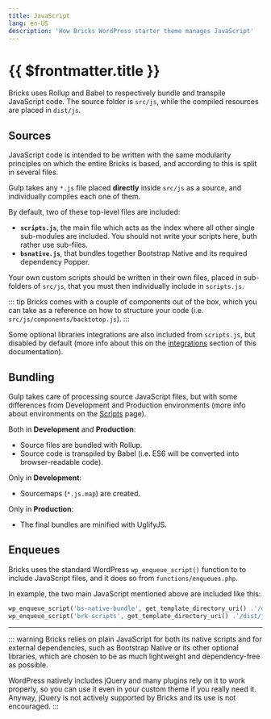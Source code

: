 ```yaml
---
title: JavaScript
lang: en-US
description: 'How Bricks WordPress starter theme manages JavaScript'
---
```


# {{ $frontmatter.title }}

Bricks uses Rollup and Babel to respectively bundle and transpile JavaScript code. The source folder is `src/js`, while the compiled resources are placed in `dist/js`.

## Sources

JavaScript code is intended to be written with the same modularity principles on which the entire Bricks is based, and according to this is split in several files.

Gulp takes any `*.js` file placed **directly** inside `src/js` as a source, and individually compiles each one of them.

By default, two of these top-level files are included:

- **`scripts.js`**, the main file which acts as the index where all other single sub-modules are included. You should not write your scripts here, buth rather use sub-files.
- **`bsnative.js`**, that bundles together Bootstrap Native and its required dependency Popper.

Your own custom scripts should be written in their own files, placed in sub-folders of `src/js`, that you must then individually include in `scripts.js`.

::: tip
Bricks comes with a couple of components out of the box, which you can take as a reference on how to structure your code (i.e. `src/js/components/backtotop.js`).
:::

Some optional libraries integrations are also included from `scripts.js`, but disabled by default (more info about this on the [integrations](/integrations/) section of this documentation).

## Bundling

Gulp takes care of processing source JavaScript files, but with some differences from Development and Production environments (more info about environments on the [Scripts](/theme/scripts/) page).

Both in **Development** and **Production**:

- Source files are bundled with Rollup.
- Source code is transpiled by Babel (i.e. ES6 will be converted into browser-readable code).

Only in **Development**:

- Sourcemaps (`*.js.map`) are created.

Only in **Production**:

- The final bundles are minified with UglifyJS.

## Enqueues

Bricks uses the standard WordPress `wp_enqueue_script()` function to to include JavaScript files, and it does so from `functions/enqueues.php`.

In example, the two main JavaScript mentioned above are included like this:

```php        
wp_enqueue_script('bs-native-bundle', get_template_directory_uri() .'/dist/js/bsnative.min.js', false, null, true );
wp_enqueue_script('brk-scripts', get_template_directory_uri() .'/dist/js/scripts.min.js', false, null, true );
```

---

::: warning
Bricks relies on plain JavaScript for both its native scripts and for external dependencies, such as Bootstrap Native or its other optional libraries, which are chosen to be as much lightweight and dependency-free as possible.

WordPress natively includes jQuery and many plugins rely on it to work properly, so you can use it even in your custom theme if you really need it. Anyway, jQuery is not actively supported by Bricks and its use is not encouraged.
:::